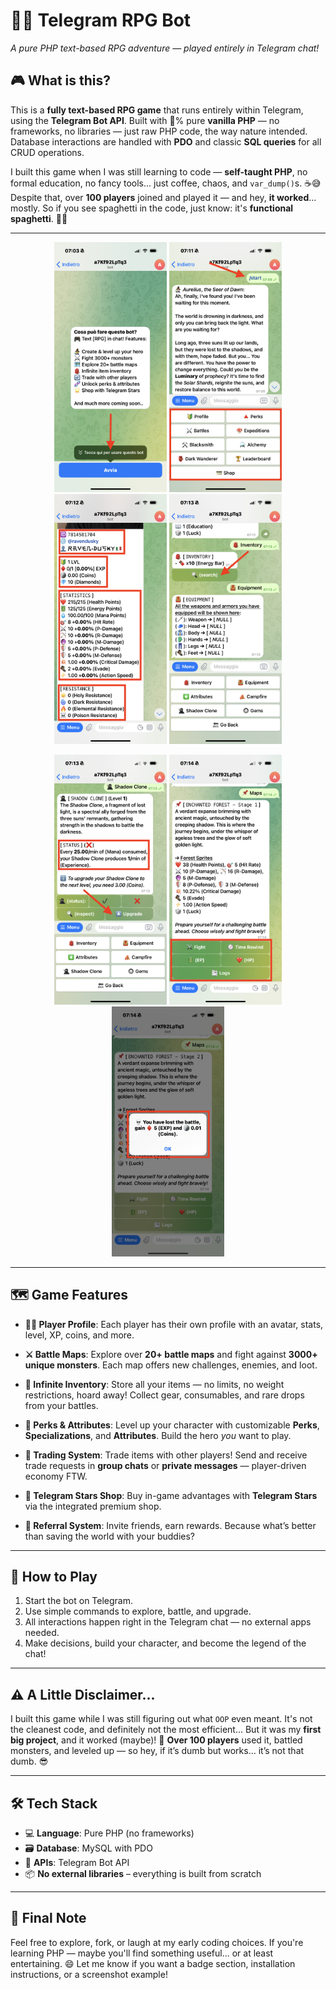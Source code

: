 # 🧙‍♂️ Telegram RPG Bot

*A pure PHP text-based RPG adventure — played entirely in Telegram chat!*

## 🎮 What is this?

This is a **fully text-based RPG game** that runs entirely within Telegram, using the **Telegram Bot API**.
Built with 💯% pure **vanilla PHP** — no frameworks, no libraries — just raw PHP code, the way nature intended.
Database interactions are handled with **PDO** and classic **SQL queries** for all CRUD operations.

I built this game when I was still learning to code — **self-taught PHP**, no formal education, no fancy tools... just coffee, chaos, and `var_dump()`s. ☕😅
Despite that, over **100 players** joined and played it — and hey, **it worked**... mostly.
So if you see spaghetti in the code, just know: it's **functional spaghetti**. 🍝🧠

---

<p align="center">
  <img src="screenshots/IMG_0254.PNG" width="180" height="400"/>
  <img src="screenshots/IMG_0256.PNG" width="180" height="400"/>
  <img src="screenshots/IMG_0257.PNG" width="180" height="400"/>
  <img src="screenshots/IMG_0258.PNG" width="180" height="400"/>
</p>

<p align="center">
  <img src="screenshots/IMG_0259.PNG" width="180" height="400"/>
  <img src="screenshots/IMG_0260.PNG" width="180" height="400"/>
  <img src="screenshots/IMG_0261.PNG" width="180" height="400"/>
</p>

---

## 🗺️ Game Features

* **🧑‍🚀 Player Profile**:
  Each player has their own profile with an avatar, stats, level, XP, coins, and more.

* **⚔️ Battle Maps**:
  Explore over **20+ battle maps** and fight against **3000+ unique monsters**.
  Each map offers new challenges, enemies, and loot.

* **🎒 Infinite Inventory**:
  Store all your items — no limits, no weight restrictions, hoard away!
  Collect gear, consumables, and rare drops from your battles.

* **🧬 Perks & Attributes**:
  Level up your character with customizable **Perks**, **Specializations**, and **Attributes**.
  Build the hero *you* want to play.

* **🔄 Trading System**:
  Trade items with other players!
  Send and receive trade requests in **group chats** or **private messages** — player-driven economy FTW.

* **🌟 Telegram Stars Shop**:
  Buy in-game advantages with **Telegram Stars** via the integrated premium shop.

* **📢 Referral System**:
  Invite friends, earn rewards.
  Because what’s better than saving the world with your buddies?

---

## 💬 How to Play

1. Start the bot on Telegram.
2. Use simple commands to explore, battle, and upgrade.
3. All interactions happen right in the Telegram chat — no external apps needed.
4. Make decisions, build your character, and become the legend of the chat!

---

## ⚠️ A Little Disclaimer...

I built this game while I was still figuring out what `OOP` even meant.
It's not the cleanest code, and definitely not the most efficient...
But it was my **first big project**, and it worked (maybe)! 🎉
**Over 100 players** used it, battled monsters, and leveled up — so hey, if it’s dumb but works... it’s not that dumb. 😎

---

## 🛠️ Tech Stack

* 💻 **Language**: Pure PHP (no frameworks)
* 🗃️ **Database**: MySQL with PDO
* 🧩 **APIs**: Telegram Bot API
* 📦 **No external libraries** – everything is built from scratch

---

## 📌 Final Note

Feel free to explore, fork, or laugh at my early coding choices.
If you're learning PHP — maybe you'll find something useful... or at least entertaining. 😄
Let me know if you want a badge section, installation instructions, or a screenshot example!
